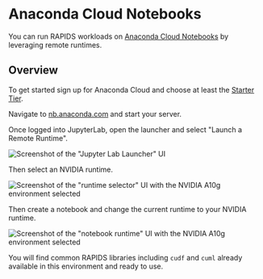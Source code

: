 # Anaconda Cloud Notebooks

You can run RAPIDS workloads on [Anaconda Cloud Notebooks](https://www.anaconda.com/products/notebooks) by leveraging remote runtimes.

## Overview

To get started sign up for Anaconda Cloud and choose at least the [Starter Tier](https://www.anaconda.com/pricing).

Navigate to [nb.anaconda.com](https://nb.anaconda.com/) and start your server.

Once logged into JupyterLab, open the launcher and select "Launch a Remote Runtime".

![Screenshot of the "Jupyter Lab Launcher" UI](/_static/images/platforms/anaconda/launcher.png)

Then select an NVIDIA runtime.

![Screenshot of the "runtime selector" UI with the NVIDIA A10g environment selected](/_static/images/platforms/anaconda/nvidia-runtime.png)

Then create a notebook and change the current runtime to your NVIDIA runtime.

![Screenshot of the "notebook runtime" UI with the NVIDIA A10g environment selected](/_static/images/platforms/anaconda/select-nvidia-runtime.png)

You will find common RAPIDS libraries including `cudf` and `cuml` already available in this environment and ready to use.
